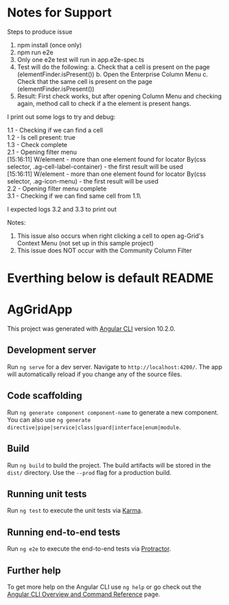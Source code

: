 # Notes for Support

Steps to produce issue
1. npm install (once only)
2. npm run e2e
3. Only one e2e test will run in app.e2e-spec.ts
4. Test will do the following:
    a. Check that a cell is present on the page (elementFinder.isPresent())
    b. Open the Enterprise Column Menu
    c. Check that the same cell is present on the page (elementFinder.isPresent())
5. Result: First check works, but after opening Column Menu and checking again, method call to check if a the element is present hangs.

I print out some logs to try and debug:

1.1 - Checking if we can find a cell\
1.2 - Is cell present: true\
1.3 - Check complete\
2.1 - Opening filter menu\
[15:16:11] W/element - more than one element found for locator By(css selector, .ag-cell-label-container) - the first result will be used\
[15:16:11] W/element - more than one element found for locator By(css selector, .ag-icon-menu) - the first result will be used\
2.2 - Opening filter menu complete\
3.1 - Checking if we can find same cell from 1.1\

I expected logs 3.2 and 3.3 to print out

Notes:
1. This issue also occurs when right clicking a cell to open ag-Grid's Context Menu (not set up in this sample project)
2. This issue does NOT occur with the Community Column Filter

# Everthing below is default README

# AgGridApp

This project was generated with [Angular CLI](https://github.com/angular/angular-cli) version 10.2.0.

## Development server

Run `ng serve` for a dev server. Navigate to `http://localhost:4200/`. The app will automatically reload if you change any of the source files.

## Code scaffolding

Run `ng generate component component-name` to generate a new component. You can also use `ng generate directive|pipe|service|class|guard|interface|enum|module`.

## Build

Run `ng build` to build the project. The build artifacts will be stored in the `dist/` directory. Use the `--prod` flag for a production build.

## Running unit tests

Run `ng test` to execute the unit tests via [Karma](https://karma-runner.github.io).

## Running end-to-end tests

Run `ng e2e` to execute the end-to-end tests via [Protractor](http://www.protractortest.org/).

## Further help

To get more help on the Angular CLI use `ng help` or go check out the [Angular CLI Overview and Command Reference](https://angular.io/cli) page.
